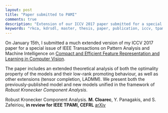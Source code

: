 ```yaml
---
layout: post
title: "Paper submitted to PAMI"
comments: true
description: "Extension of our ICCV 2017 paper submitted for a special issue of IEEE TPAMI"
keywords: "rkca, kdrsdl, master, thesis, paper, publication, iccv, tpami"
---
```


On January 15th, I submitted a much extended version of my ICCV 2017 paper for a special issue of IEEE Transactions on Pattern Analysis and Machine Intelligence on [Compact and Efficient Feature Representation and Learning in Computer Vision](http://www.ee.oulu.fi/~lili/TPAMI2017_SI.htm).

The paper includes an extended theoretical analysis of both the optimality property of the models and their low-rank promoting behaviour, as well as other extensions (tensor completion, LADMM). We present both the previously-published model and new models unified in the framework of *Robust Kronecker Component Analysis*.

Robust Kronecker Component Analysis. **M. Cloarec**, Y. Panagakis, and S. Zafeiriou, **in review for IEEE TPAMI, CEFRL** [arXiv](https://arxiv.org/abs/1801.06432)
